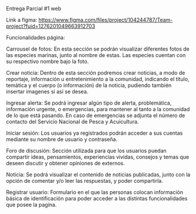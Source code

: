 Entrega Parcial #1 web

Link a figma: https://www.figma.com/files/project/104244787/Team-project?fuid=1276201049663912703

Funcionalidades página:

Carrousel de fotos: En esta sección se podrán visualizar diferentes fotos de las especies marinas, junto al nombre de estas. Las especies cuentan con su respectivo nombre bajo la foto.

Crear noticia: Dentro de esta sección podremos crear noticias, a modo de reportaje, información u entretenimiento a la comunidad, indicando el título, temática y el cuerpo (o información) de la noticia, pudiendo también insertar imagenes si así se desea.

Ingresar alerta: Se podrá ingresar algún tipo de alerta, problemática, información urgente, o emergencias, para mantener al tanto a la comunidad de lo que está pasando. En caso de emergencias se adjunta el número de contacto del Servicio Nacional de Pesca y Acuicultura.

Iniciar sesión: Los usuarios ya registrados podrán acceder a sus cuentas mediante su nombre de usuario y contraseña.

Foro de discusión: Sección utilizada para que los usuarios puedan compartir ideas, pensamientos, experiencias vividas, consejos y temas que deseen discutir y obtener opiniones de externos.

Noticia: Se podrá visualizar el contenido de noticias publicadas, junto con la opción de comentar y/o leer las respuestas, y poder compartirla.

Registrar usuario: Formulario en el que las personas colocan información básica de identificación para poder acceder a las distintas funcionalidades que posee la pagína.
